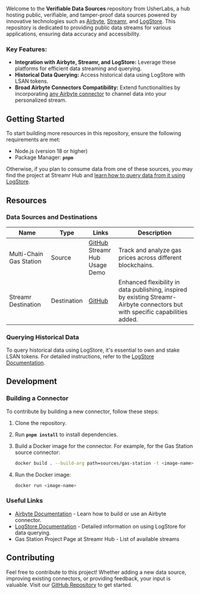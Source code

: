 Welcome to the **Verifiable Data Sources** repository from UsherLabs, a hub hosting public, verifiable, and tamper-proof
data sources powered by innovative technologies such
as [Airbyte](https://airbyte.com/), [Streamr](https://streamr.network/), and [LogStore](https://www.usher.so/logstore/).
This repository is dedicated to providing public data streams for various applications, ensuring data accuracy and
accessibility.

### **Key Features:**

- **Integration with Airbyte, Streamr, and LogStore:** Leverage these platforms for efficient data streaming and
  querying.
- **Historical Data Querying:** Access historical data using LogStore with LSAN tokens.
- **Broad Airbyte Connectors Compatibility:** Extend functionalities by
  incorporating [any Airbyte connector](https://airbyte.com/connectors?connector-type=Sources) to channel data into your
  personalized stream.

## **Getting Started**

To start building more resources in this repository, ensure the following requirements are met:

- Node.js (version 18 or higher)
- Package Manager: **`pnpm`**

Otherwise, if you plan to consume data from one of these sources, you may find the project at Streamr Hub
and [learn how to query data from it using LogStore](https://docs.logstore.usher.so/network/sdk/getting-started).

## **Resources**

### **Data Sources and Destinations**

| Name                    | Type        | Links                                                                                                               | Description                                                                                                                    |
|-------------------------|-------------|---------------------------------------------------------------------------------------------------------------------|--------------------------------------------------------------------------------------------------------------------------------|
| Multi-Chain Gas Station | Source      | [GitHub](https://github.com/usherlabs/verifiable-data-streams/sources/gas-station) </br>Streamr Hub</br> Usage Demo | Track and analyze gas prices across different blockchains.                                                                     |
| Streamr Destination     | Destination | [GitHub](https://github.com/devmate-cloud/streamr-airbyte-connectors/tree/main)                                     | Enhanced flexibility in data publishing, inspired by existing Streamr-Airbyte connectors but with specific capabilities added. |

### **Querying Historical Data**

To query historical data using LogStore, it's essential to own and stake LSAN tokens. For detailed instructions, refer
to the [LogStore Documentation](https://docs.logstore.usher.so/network/cli/getting-started).

## **Development**

### **Building a Connector**

To contribute by building a new connector, follow these steps:

1. Clone the repository.
2. Run **`pnpm install`** to install dependencies.
3. Build a Docker image for the connector. For example, for the Gas Station source connector:

    ```bash
    docker build . --build-arg path=sources/gas-station -t <image-name>
    ```

4. Run the Docker image:

    ```bash
    docker run <image-name>
    ```

### **Useful Links**

- [Airbyte Documentation](https://docs.airbyte.com/) - Learn how to build or use an Airbyte connector.
- [LogStore Documentation](https://docs.logstore.usher.so/) - Detailed information on using LogStore for data querying.
- Gas Station Project Page at Streamr Hub - List of available streams

## **Contributing**

Feel free to contribute to this project! Whether adding a new data source, improving existing connectors, or providing
feedback, your input is valuable. Visit our [GitHub Repository](https://github.com/usherlabs/verifiable-data-streams) to
get started.